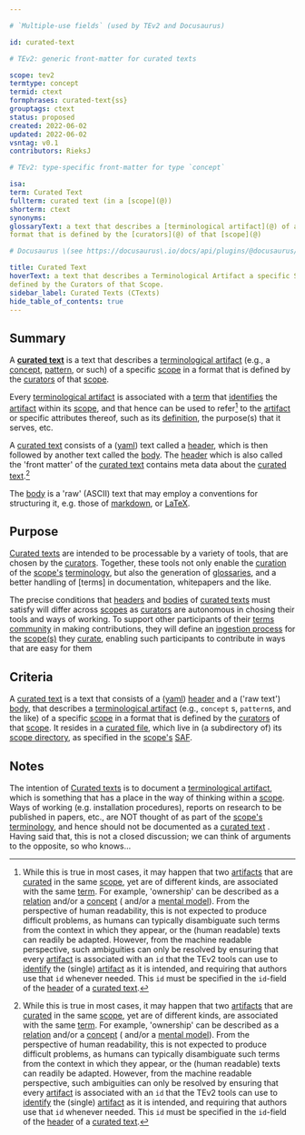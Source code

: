 ```yaml
---

# `Multiple-use fields` (used by TEv2 and Docusaurus)

id: curated-text

# TEv2: generic front-matter for curated texts

scope: tev2
termtype: concept
termid: ctext
formphrases: curated-text{ss}
grouptags: ctext
status: proposed
created: 2022-06-02
updated: 2022-06-02
vsntag: v0.1
contributors: RieksJ

# TEv2: type-specific front-matter for type `concept`

isa:
term: Curated Text
fullterm: curated text (in a [scope](@))
shorterm: ctext
synonyms:
glossaryText: a text that describes a [terminological artifact](@) of a specific [scope](@) in a
format that is defined by the [curators](@) of that [scope](@)

# Docusaurus \(see https://docusaurus\.io/docs/api/plugins/@docusaurus/plugin-content-docs#markdown-front-matter\):

title: Curated Text
hoverText: a text that describes a Terminological Artifact a specific Scope in a format that is
defined by the Curators of that Scope.
sidebar_label: Curated Texts (CTexts)
hide_table_of_contents: true
---
```


## Summary

A **[curated text](@)** is a text that describes a [terminological artifact](@) (e.g.,
a [concept](@), [pattern](@), or such) of a specific [scope](@) in a format that is defined by
the [curators](@) of that [scope](@).

Every [terminological artifact](@) is associated with a [term](@) that [identifies](@)
the [artifact](terminological-artifact@) within its [scope](@), and that hence can be used to
refer[^1] to the [artifact](terminological-artifact@) or specific attributes thereof, such as
its [definition](@), the purpose(s) that it serves, etc.

[^1]: While this is true in most cases, it may happen that two [artifacts](terminological-artifact@)
that are [curated](@) in the same [scope](@), yet are of different kinds, are associated with the
same [term](@). For example, 'ownership' can be described as a [relation](@) and/or a [concept](@) (
and/or a [mental model](@)). From the perspective of human readability, this is not expected to
produce difficult problems, as humans can typically disambiguate such terms from the context in
which they appear, or the (human readable) texts can readily be adapted. However, from the machine
readable perspective, such ambiguities can only be resolved by ensuring that
every [artifact](terminological-artifact@) is associated with an `id` that the TEv2 tools can use
to [identify](@) the (single) [artifact](terminological-artifact@) as it is intended, and requiring
that authors use that `id` whenever needed. This `id` must be specified in the `id`-field of
the [header](@) of a [curated text](@).

A [curated text](@) consists of a ([yaml](https://yaml.org/spec/1.2.2/)) text called a [header](@),
which is then followed by another text called the [body](@). The [header](@) which is also called
the 'front matter' of the [curated text](@) contains meta data about the [curated text](@).[^1]

[^1]: This 'front matter' may also be used to contain data that *could* have been part of
the [body](@), but for which it is more convenient to make it part of the 'front matter'.

The [body](@) is a 'raw' (ASCII) text that may employ a conventions for structuring it, e.g. those
of [markdown](https://www.markdownguide.org/basic-syntax/),
or [LaTeX](https://www.latex-project.org/help/documentation/usrguide.pdf).

## Purpose

[Curated texts](@) are intended to be processable by a variety of tools, that are chosen by
the [curators](@). Together, these tools not only enable the [curation](@) of
the [scope's](@) [terminology](@), but also the generation of [glossaries](@), and a better handling
of [terms] in documentation, whitepapers and the like.

The precise conditions that [headers](@) and [bodies](@) of [curated texts](@) must satisfy will
differ across [scopes](@) as [curators](@) are autonomous in chosing their tools and ways of
working. To support other participants of their [terms community](@) in making contributions, they
will define an [ingestion process](@) for the [scope(s)](@) they [curate](@), enabling such
participants to contribute in ways that are easy for them

## Criteria

A [curated text](@) is a text that consists of a ([yaml](https://yaml.org/spec/1.2.2/)) [header](@)
and a ('raw text') [body](@), that describes a [terminological artifact](@) (e.g., `concept`
s, `pattern`s, and the like) of a specific [scope](@) in a format that is defined by
the [curators](@) of that [scope](@). It resides in a [curated file](@), which live in (a
subdirectory of) its [scope directory](@), as specified in the [scope's](@) [SAF](@).

## Notes

The intention of [Curated texts](@) is to document a [terminological artifact](@), which is
something that has a place in the way of thinking within a [scope](@). Ways of working (e.g.
installation procedures), reports on research to be published in papers, etc., are NOT thought of as
part of the [scope's](@) [terminology](@), and hence should not be documented as a [curated text](@)
. Having said that, this is not a closed discussion; we can think of arguments to the opposite, so
who knows...